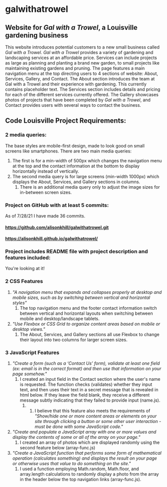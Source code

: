 # galwithatrowel
## Website for *Gal with a Trowel*, a Louisville gardening business

This website introduces potential customers to a new small business called *Gal with a Trowel*. *Gal with a Trowel* provides a variety of gardening and landscaping services at an affordable price. Services can include projects as large as planning and planting a brand new garden, to small projects like maintaining existing gardens and pruning. The page features a main navigation menu at the top directing users to 4 sections of website: About, Services, Gallery, and Contact. The About section introduces the team at Gal with a Trowel and their experience with gardening. This currently contains placeholder text. The Services section includes details and pricing for each of the different services currently offered. The Gallery showcases photos of projects that have been completed by *Gal with a Trowel*, and Contact provides users with several ways to contact the business.

## Code Louisville Project Requirements:

### 2 media queries:
The base styles are mobile-first design, made to look good on small screens like smartphones. There are two main media queries:
1. The first is for a min-width of 500px which changes the navigation menu at the top and the contact information at the bottom to display horizontally instead of vertically. 
2. The second media query is for large screens (min-width 1000px) which displays the About, Services, and Gallery sections in columns. 
    1. There is an additional media query only to adjust the image sizes for in-between screen sizes.

### Project on GitHub with at least 5 commits:
As of 7/28/21 I have made 36 commits.
#### https://github.com/alisonkhill/galwithatrowel.git
#### https://alisonkhill.github.io/galwithatrowel/

### Project includes README file with project description and features included:
You're looking at it!

### 2 CSS Features
1. *"A navigation menu that expands and collapses properly at desktop and mobile sizes, such as by switching between vertical and horizontal styles"*
    1. The top navigation menu and the footer contact information switch between vertical and horizontal layouts when switching between mobile and desktop/landscape tablets. 
2. *"Use Flexbox or CSS Grid to organize content areas based on mobile or desktop views."*
    1. The About, Services, and Gallery sections all use Flexbox to change their layout into two columns for larger screen sizes.

### 3 JavaScript Features
1. *"Create a form (such as a ‘Contact Us’ form), validate at least one field (ex: email is in the correct format) and then use that information on your page somehow."*
    1. I created an input field in the Contact section where the user's name is requested. The function checks (validates) whether they input text, and then uses their text in a secret message that is revealed in html below. If they leave the field blank, they receive a different message subtly indicating that they failed to provide input (name.js).
        1. 1. I believe that this feature also meets the requirements of *"Show/hide one or more content areas or elements on your site through clicking a button or some other user interaction - must be done with some JavaScript code."*
2. *"Create and populate a JavaScript array with one or more values and display the contents of some or all of the array on your page."*
    1. I created an array of photos which are displayed randomly using the second feature below (array-func.js)
3. *"Create a JavaScript function that performs some form of mathematical operation (calculates something) and displays the result on your page or otherwise uses that value to do something on the site."*
    1. I used a function employing Math.random, Math.floor, and array.length calculations to randomly display a photo from the array in the header below the top navigation links (array-func.js).
